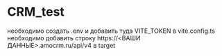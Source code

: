 # CRM_test

необходимо создать .env и добавить туда VITE_TOKEN
в vite.config.ts необходимо добавить строку https://<ВАШИ ДАННЫЕ>.amocrm.ru/api/v4 в target
